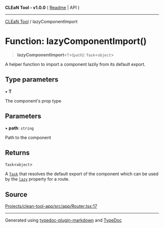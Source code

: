 **CLEaN Tool - v1.0.0** ( [Readme](../README.md) \| API )

***

[CLEaN Tool](../exports.md) / lazyComponentImport

# Function: lazyComponentImport()

> **lazyComponentImport**\<`T`\>(`path`): `Task`\<`object`\>

A helper function to import a component lazily from its default export.

## Type parameters

▪ **T**

The component's prop type

## Parameters

▪ **path**: `string`

Path to the component

## Returns

`Task`\<`object`\>

A [`Task`](https://gcanti.github.io/fp-ts/modules/Task.ts.html) that resolves the default export of the component which can be used by the [`lazy`](https://reactrouter.com/en/main/route/lazy) property for a route.

## Source

[Projects/clean-tool-app/src/app/Router.tsx:17](https://github.com/yuckyh/clean-tool-app/)

***

Generated using [typedoc-plugin-markdown](https://www.npmjs.com/package/typedoc-plugin-markdown) and [TypeDoc](https://typedoc.org/)
